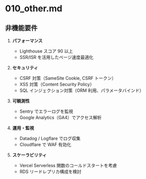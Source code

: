 # 010_other.md

## 非機能要件

1. **パフォーマンス**

   - Lighthouse スコア 90 以上
   - SSR/ISR を活用したページ速度最適化

2. **セキュリティ**

   - CSRF 対策（SameSite Cookie, CSRF トークン）
   - XSS 対策（Content Security Policy）
   - SQL インジェクション対策（ORM 利用、パラメータバインド）

3. **可観測性**

   - Sentry でエラーログを監視
   - Google Analytics（GA4）でアクセス解析

4. **運用・監視**

   - Datadog / Logflare でログ収集
   - Cloudflare で WAF 有効化

5. **スケーラビリティ**
   - Vercel Serverless 関数のコールドスタートを考慮
   - RDS リードレプリカ構成を検討
